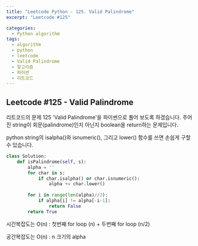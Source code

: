 ```yaml
---
title: "Leetcode Python - 125. Valid Palindrome"
excerpt: "Leetcode #125"

categories:
  - Python algorithm
tags:
  - algorithm
  - python
  - leetcode
  - Valid Palindrome
  - 알고리즘
  - 파이썬
  - 리트코드
---
```


## Leetcode #125 - Valid Palindrome
리트코드의 문제 125 'Valid Palindrome'을 파이썬으로 풀어 보도록 하겠습니다. 
주어진 string이 회문(palindrome)인지 아닌지 boolean을 return하는 문제입니다.

python string의 isalpha()와 isnumeric(), 그리고 lower() 함수를 쓰면 손쉽게 구할 수 있습니다.

```python
class Solution:
    def isPalindrome(self, s):
        alpha = ''
        for char in s:
            if char.isalpha() or char.isnumeric():
                alpha += char.lower()
                
        for i in range(len(alpha)//2):
            if alpha[i] != alpha[-i-1]:
                return False
        return True
```


시간복잡도는 O(n) : 첫번째 for loop (n) + 두번째 for loop (n/2)

공간복잡도는 O(n) : n 크기의 alpha
